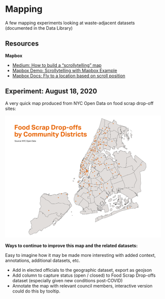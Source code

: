 # Mapping
A few mapping experiments looking at waste-adjacent datasets (documented in the Data Library)

## Resources

**Mapbox**

+ [Medium: How to build a “scrollytelling” map](https://blog.mapbox.com/how-to-build-a-scrollytelling-map-ead6baf2cd1b)
+ [Mapbox Demo: Scrollytelling with Mapbox Example](https://demos.mapbox.com/scrollytelling/)
+ [Mapbox Docs: Fly to a location based on scroll position](https://docs.mapbox.com/mapbox-gl-js/example/scroll-fly-to/)


## Experiment: August 18, 2020

A very quick map produced from NYC Open Data on food scrap drop-off sites: 

![NYC Map of Community Districts Showing Drop-off Sites as Points](assets/drop-offs.png)

**Ways to continue to improve this map and the related datasets:**

Easy to imagine how it may be made more interesting with added context, annotations, additional datasets, etc.

* Add in elected officials to the geographic dataset, export as geojson
* Add column to capture status (open / closed) to Food Scrap Drop-offs dataset (especially given new conditions post-COVID)
* Annotate the map with relevant council members, interactive version could do this by tooltip. 